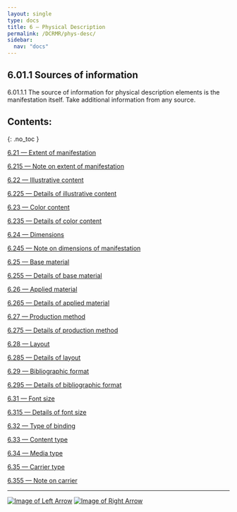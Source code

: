 ```yaml
---
layout: single
type: docs
title: 6 — Physical Description
permalink: /DCRMR/phys-desc/
sidebar:
  nav: "docs"
---
```


## 6.01.1 Sources of information

<a name="6.01.1.1">6.01.1.1</a> The source of information for physical description  elements is the manifestation itself. Take additional information from any source.

## Contents:
{: .no_toc }

[6.21 — Extent of manifestation](/DCRMR/phys-desc/Extent-of-manifestation/)

[6.215 — Note on extent of manifestation](/DCRMR/phys-desc/Note-on-extent-of-manifestation/)

[6.22 — Illustrative content](/DCRMR/phys-desc/Illustrative-content/)

[6.225 — Details of illustrative content](/DCRMR/phys-desc/Details-of-illustrative-content/)

[6.23 — Color content](/DCRMR/phys-desc/Color-content/)

[6.235 — Details of color content](/DCRMR/phys-desc/Details-of-color-content/)

[6.24 — Dimensions](/DCRMR/phys-desc/Dimensions/)

[6.245 — Note on dimensions of manifestation](/DCRMR/phys-desc/Note-on-dimensions-of-manifestation/)

[6.25 — Base material](/DCRMR/phys-desc/Base-material/)

[6.255 — Details of base material](/DCRMR/phys-desc/Details-of-base-material/)

[6.26 — Applied material](/DCRMR/phys-desc/Applied-material/)

[6.265 — Details of applied material](/DCRMR/phys-desc/Details-of-applied-material/)

[6.27 — Production method](/DCRMR/phys-desc/Production-method/)

[6.275 — Details of production method](/DCRMR/phys-desc/Details-of-production-method/)

[6.28 — Layout](/DCRMR/phys-desc/Layout/)

[6.285 — Details of layout](/DCRMR/phys-desc/Details-of-layout/)

[6.29 — Bibliographic format](/DCRMR/phys-desc/Bibliographic-format/)

[6.295 — Details of bibliographic format](/DCRMR/phys-desc/Details-of-bibliographic-format/)

[6.31 — Font size](/DCRMR/phys-desc/Font-size/)

[6.315 — Details of font size](/DCRMR/phys-desc/Details-of-font-size/)

[6.32 — Type of binding](/DCRMR/phys-desc/Type-of-binding/)

[6.33 — Content type](/DCRMR/phys-desc/Content-type/)

[6.34 — Media type](/DCRMR/phys-desc/Media-type/)

[6.35 — Carrier type](/DCRMR/phys-desc/Carrier-type/)

[6.355 — Note on carrier](/DCRMR/phys-desc/Note-on-carrier/)

---

[![Image of Left Arrow](https://rbms-bsc.github.io/DCRMR/assets/pictures/navigation/Arrow_Left.png "5.36 — Note on copyright date")](/DCRMR/ppdm/Note-on-copyright-date/) [![Image of Right Arrow](https://rbms-bsc.github.io/DCRMR/assets/pictures/navigation/Arrow_Right.png "6.21 — Extent of manifestation")](/DCRMR/phys-desc/Extent-of-manifestation/)

